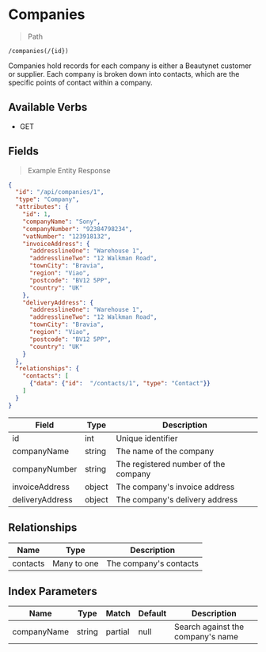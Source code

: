 # Companies

> Path

```
/companies(/{id})
```

Companies hold records for each company is either a Beautynet customer or supplier. Each company is broken down into
contacts, which are the specific points of contact within a company.

## Available Verbs

* GET

## Fields

> Example Entity Response

```json
{
  "id": "/api/companies/1",
  "type": "Company",
  "attributes": {
    "id": 1,
    "companyName": "Sony",
    "companyNumber": "92384798234",
    "vatNumber": "123918132",
    "invoiceAddress": {
      "addresslineOne": "Warehouse 1",
      "addresslineTwo": "12 Walkman Road",
      "townCity": "Bravia",
      "region": "Viao",
      "postcode": "BV12 5PP",
      "country": "UK"
    },
    "deliveryAddress": {
      "addresslineOne": "Warehouse 1",
      "addresslineTwo": "12 Walkman Road",
      "townCity": "Bravia",
      "region": "Viao",
      "postcode": "BV12 5PP",
      "country": "UK"
    }
  },
  "relationships": {
    "contacts": [
      {"data": {"id":  "/contacts/1", "type": "Contact"}}
    ]
  }
}
```

Field | Type | Description
----- | ---  | -----------
id | int | Unique identifier
companyName | string | The name of the company
companyNumber | string | The registered number of the company
invoiceAddress | object | The company's invoice address
deliveryAddress | object | The company's delivery address


## Relationships

Name | Type | Description
---- | ---- | -----------
contacts | Many to one | The company's contacts

## Index Parameters

Name | Type | Match | Default | Description
---- | ---- | ----- | ------- | -----------
companyName | string | partial | null | Search against the company's name
